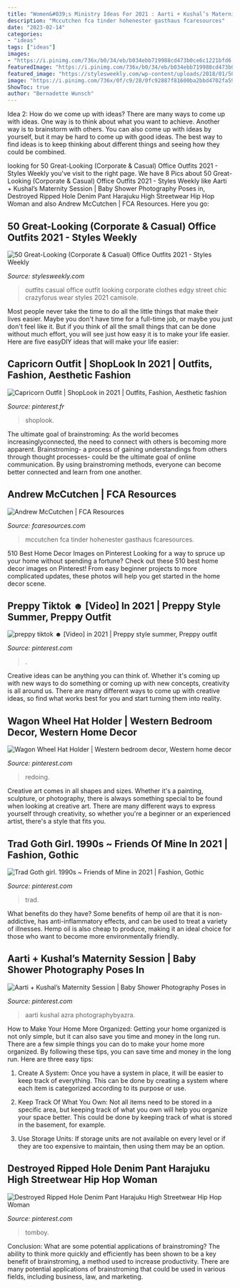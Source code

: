 ```yaml
---
title: "Women&#039;s Ministry Ideas For 2021 : Aarti + Kushal’s Maternity Session"
description: "Mccutchen fca tinder hohenester gasthaus fcaresources"
date: "2023-02-14"
categories:
- "ideas"
tags: ["ideas"]
images:
- "https://i.pinimg.com/736x/b0/34/eb/b034ebb719988cd473b0ce6c1221bfd6.jpg"
featuredImage: "https://i.pinimg.com/736x/b0/34/eb/b034ebb719988cd473b0ce6c1221bfd6.jpg"
featured_image: "https://stylesweekly.com/wp-content/uploads/2018/01/50-great-looking-corporate-and-casual-work-outfits-for-women-3.jpg"
image: "https://i.pinimg.com/736x/0f/c9/28/0fc92887f81600ba2bbd4702fa5909bf.jpg"
ShowToc: true
author: "Bernadette Wunsch"
---
```



Idea 2: How do we come up with ideas?
There are many ways to come up with ideas. One way is to think about what you want to achieve. Another way is to brainstorm with others. You can also come up with ideas by yourself, but it may be hard to come up with good ideas. The best way to find ideas is to keep thinking about different things and seeing how they could be combined.

	

		
looking for 50 Great-Looking (Corporate &amp; Casual) Office Outfits 2021 - Styles Weekly you've visit to the right page. We have 8 Pics about 50 Great-Looking (Corporate &amp; Casual) Office Outfits 2021 - Styles Weekly like Aarti + Kushal’s Maternity Session | Baby Shower Photography Poses in, Destroyed Ripped Hole Denim Pant Harajuku High Streetwear Hip Hop Woman and also Andrew McCutchen | FCA Resources. Here you go:
		
    
## 50 Great-Looking (Corporate &amp; Casual) Office Outfits 2021 - Styles Weekly

<img loading=lazy src="https://stylesweekly.com/wp-content/uploads/2018/01/50-great-looking-corporate-and-casual-work-outfits-for-women-3.jpg" onerror="this.onerror=null;this.src='https://tse2.mm.bing.net/th?id=OIP.GWUu0sQfYy2UbHbc6T_5bAHaM_&amp;pid=15.1';" alt="50 Great-Looking (Corporate &amp; Casual) Office Outfits 2021 - Styles Weekly">

_Source: stylesweekly.com_

>outfits casual office outfit looking corporate clothes edgy street chic crazyforus wear styles 2021 camisole. 

	

Most people never take the time to do all the little things that make their lives easier. Maybe you don't have time for a full-time job, or maybe you just don't feel like it. But if you think of all the small things that can be done without much effort, you will see just how easy it is to make your life easier. Here are five easyDIY ideas that will make your life easier: 

    
## Capricorn Outfit | ShopLook In 2021 | Outfits, Fashion, Aesthetic Fashion

<img loading=lazy src="https://i.pinimg.com/736x/60/7c/d8/607cd898ce792aaf0337a036951631c3.jpg" onerror="this.onerror=null;this.src='https://tse2.mm.bing.net/th?id=OIP.xFy4v1RVYYTXF85KOZFt6AHaKf&amp;pid=15.1';" alt="Capricorn Outfit | ShopLook in 2021 | Outfits, Fashion, Aesthetic fashion">

_Source: pinterest.fr_

>shoplook. 

	

The ultimate goal of brainstroming:
As the world becomes increasinglyconnected, the need to connect with others is becoming more apparent. Brainstroming- a process of gaining understandings from others through thought processes- could be the ultimate goal of online communication. By using brainstroming methods, everyone can become better connected and learn from one another.

    
## Andrew McCutchen | FCA Resources

<img loading=lazy src="https://fcaresources.com/sites/default/files/styles/header/public/[path]/MayJun12_wp-1680-McCutchen.jpg?itok=qYfLFM3N" onerror="this.onerror=null;this.src='https://tse3.mm.bing.net/th?id=OIP.SzKc0JTyBtIF18KGF-f6wwHaEo&amp;pid=15.1';" alt="Andrew McCutchen | FCA Resources">

_Source: fcaresources.com_

>mccutchen fca tinder hohenester gasthaus fcaresources. 

	

510 Best Home Decor Images on Pinterest
Looking for a way to spruce up your home without spending a fortune? Check out these 510 best home decor images on Pinterest! From easy beginner projects to more complicated updates, these photos will help you get started in the home decor scene.

    
## Preppy Tiktok ☻ [Video] In 2021 | Preppy Style Summer, Preppy Outfit

<img loading=lazy src="https://i.pinimg.com/736x/b1/98/28/b198284a03df31d7096fcd643bf94c6d.jpg" onerror="this.onerror=null;this.src='https://tse3.mm.bing.net/th?id=OIP.u_hdY8tSqCntrUWvWKFoyQHaM7&amp;pid=15.1';" alt="preppy tiktok ☻ [Video] in 2021 | Preppy style summer, Preppy outfit">

_Source: pinterest.com_

>. 

	

Creative ideas can be anything you can think of. Whether it's coming up with new ways to do something or coming up with new concepts, creativity is all around us. There are many different ways to come up with creative ideas, so find what works best for you and start turning them into reality.

    
## Wagon Wheel Hat Holder | Western Bedroom Decor, Western Home Decor

<img loading=lazy src="https://i.pinimg.com/736x/c7/68/f2/c768f292e0e82715d80f88e904c08f15.jpg" onerror="this.onerror=null;this.src='https://tse4.mm.bing.net/th?id=OIP.NRj_VFXPGK-afjL6JduxcAHaJ8&amp;pid=15.1';" alt="Wagon Wheel Hat Holder | Western bedroom decor, Western home decor">

_Source: pinterest.com_

>redoing. 

	

Creative art comes in all shapes and sizes. Whether it's a painting, sculpture, or photography, there is always something special to be found when looking at creative art. There are many different ways to express yourself through creativity, so whether you're a beginner or an experienced artist, there's a style that fits you.

    
## Trad Goth Girl. 1990s ~ Friends Of Mine In 2021 | Fashion, Gothic

<img loading=lazy src="https://i.pinimg.com/736x/b7/a6/57/b7a6570734a5bda50f4d71973350523c.jpg" onerror="this.onerror=null;this.src='https://tse3.mm.bing.net/th?id=OIP.TNuwTm_sw6WVMmOmQzWs8QAAAA&amp;pid=15.1';" alt="Trad Goth girl. 1990s ~ Friends of Mine in 2021 | Fashion, Gothic">

_Source: pinterest.com_

>trad. 

	

What benefits do they have?
Some benefits of hemp oil are that it is non-addictive, has anti-inflammatory effects, and can be used to treat a variety of illnesses. Hemp oil is also cheap to produce, making it an ideal choice for those who want to become more environmentally friendly.

    
## Aarti + Kushal’s Maternity Session | Baby Shower Photography Poses In

<img loading=lazy src="https://i.pinimg.com/736x/0f/c9/28/0fc92887f81600ba2bbd4702fa5909bf.jpg" onerror="this.onerror=null;this.src='https://tse2.mm.bing.net/th?id=OIP.8UiLqZ_cYDxxl43l66DX1AHaLF&amp;pid=15.1';" alt="Aarti + Kushal’s Maternity Session | Baby Shower Photography Poses in">

_Source: pinterest.com_

>aarti kushal azra photographybyazra. 

	

How to Make Your Home More Organized: Getting your home organized is not only simple, but it can also save you time and money in the long run.
There are a few simple things you can do to make your home more organized. By following these tips, you can save time and money in the long run. Here are three easy tips:
1. Create A System: Once you have a system in place, it will be easier to keep track of everything. This can be done by creating a system where each item is categorized according to its purpose or use.

2. Keep Track Of What You Own: Not all items need to be stored in a specific area, but keeping track of what you own will help you organize your space better. This could be done by keeping track of what is stored in the basement, for example.

3. Use Storage Units: If storage units are not available on every level or if they are too expensive to maintain, then using them may be an option.

    
## Destroyed Ripped Hole Denim Pant Harajuku High Streetwear Hip Hop Woman

<img loading=lazy src="https://i.pinimg.com/736x/b0/34/eb/b034ebb719988cd473b0ce6c1221bfd6.jpg" onerror="this.onerror=null;this.src='https://tse3.mm.bing.net/th?id=OIP.uB0QyPNCgJrbyHoiFKFjHwHaHb&amp;pid=15.1';" alt="Destroyed Ripped Hole Denim Pant Harajuku High Streetwear Hip Hop Woman">

_Source: pinterest.com_

>tomboy. 

	

Conclusion: What are some potential applications of brainstroming?
The ability to think more quickly and efficiently has been shown to be a key benefit of brainstroming, a method used to increase productivity. There are many potential applications of brainstroming that could be used in various fields, including business, law, and marketing.

